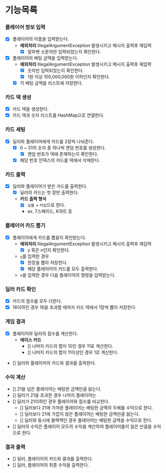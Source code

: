 # 기능목록

### 플레이어 정보 입력
- [x] 플레이어의 이름을 입력받는다.
  - **예외처리** IllegalArgumentException 발생시키고 메시지 출력후 재입력
    - [x] 알파벳 소문자만 입력되었는지 확인한다.
- [x] 플레이어의 베팅 금액을 입력받는다.
  - **예외처리** IllegalArgumentException 발생시키고 메시지 출력후 재입력
    - [x] 숫자만 입력되었는지 확인한다.
    - [x] 1원 이상 100,000,000원 이하인지 확인한다.
  - [x] 각 베팅 금액을 리스트에 저장한다. 

### 카드 덱 생성
- [x] 카드 덱을 생성한다.
- [x] 카드 덱과 숫자 리스트를 HashMap으로 연결한다.

### 카드 세팅
- [x] 딜러와 플레이어에게 카드를 2장씩 나눠준다.
  - [x] 0 ~ 51의 숫자 중 하나씩 랜덤 번호를 생성한다.
    - [x] 랜덤 번호가 덱에 존재하는지 확인한다.
  - [x] 해당 번호 인덱스의 카드를 덱에서 삭제한다.

### 카드 출력
- [x] 딜러와 플레이어가 받은 카드를 출력한다.
  - [x] 딜러의 카드는 첫 장만 출력한다.
  - **카드 출력 형식**
    - [x] `심볼` + `타입`으로 한다.
    - ex. 7스페이드, K하트 등

### 플레이어 카드 뽑기
- [x] 플레이어에게 카드를 뽑을지 확인받는다.
  - **예외처리** IllegalArgumentException 발생시키고 메시지 출력후 재입력
    - [x] y 혹은 n인지 확인한다.
  - `y`를 입력한 경우
    - [x] 한장을 뽑아 저장한다.
    - [x] 해당 플레이어의 카드를 모두 출력한다.
  - `n`을 입력한 경우 다음 플레이어의 명령을 입력받는다.

### 딜러 카드 확인
- [x] 카드의 점수를 모두 더한다.
- [x] 16이하인 경우 16을 초과할 때까지 카드 덱에서 1장씩 뽑아 저장한다.

### 게임 결과
- [x] 플레이어와 딜러의 점수를 계산한다.
  - **에이스 카드**
    - [] 나머지 카드의 합이 10인 경우 11로 계산한다.
    - [] 나머지 카드의 합이 11이상인 경우 1로 계산한다.
- [] 딜러와 플레이어의 카드와 결과를 출력한다.

### 수익 계산
- [] 21을 넘은 플레이어는 베팅한 금액만큼 잃는다.
- [] 딜러가 21을 초과한 경우 나머지 플레이어는
- [] 딜러가 21이하인 경우 플레이어와 점수를 비교한다.
  - [] 딜러보다 21에 가까운 플레이어는 베팅한 금액의 두배를 수익으로 한다.
  - [] 딜러보다 21에 가깝지 않은 플레이어는 베팅한 금액만큼 잃는다.
  - [] 딜러와 동시에 블랙잭인 경우 플레이어는 베팅한 금액을 수익으로 한다.
- [] 딜러의 수익은 플레이어 모두의 수익을 계산하여 플레이어들이 잃은 만큼을 수익으로 한다.

### 결과 출력
- [] 딜러, 플레이어의 카드와 결과를 출력한다.
- [] 딜러, 플레이어의 최종 수익을 출력한다.